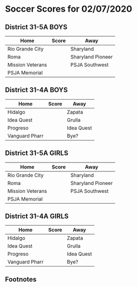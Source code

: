 # Soccer Scores for 02/07/2020 

## District 31-5A BOYS

| Home | Score | Away |
|-|-|-|
| Rio Grande City |  | Sharyland | 
| Roma | | Sharyland Pioneer |
| Mission Veterans | | PSJA Southwest |
| PSJA Memorial | | |

## District 31-4A BOYS

| Home | Score | Away |
|-|-|-|
| Hidalgo |  | Zapata |
| Idea Quest |  | Grulla |
| Progreso |  | Idea Quest |
| Vanguard Pharr |  | Bye? |


## District 31-5A GIRLS

| Home | Score | Away |
|-|-|-|
| Rio Grande City |  | Sharyland | 
| Roma | | Sharyland Pioneer |
| Mission Veterans | | PSJA Southwest |
| PSJA Memorial | | |

## District 31-4A GIRLS

| Home | Score | Away |
|-|-|-|
| Hidalgo |  | Zapata |
| Idea Quest |  | Grulla |
| Progreso |  | Idea Quest |
| Vanguard Pharr |  | Bye? |

## Footnotes

[^1]: This is the footnote.

